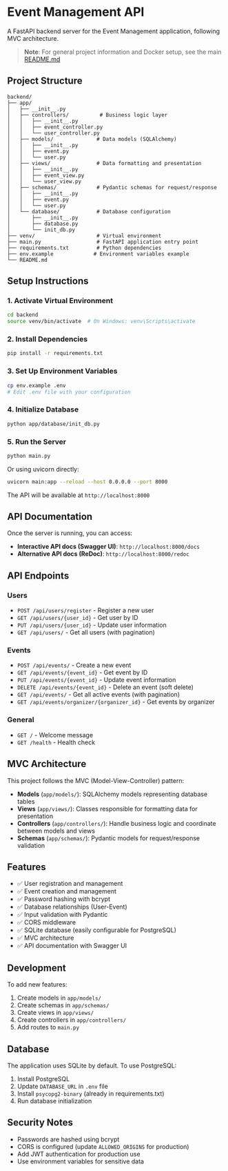 # Event Management API

A FastAPI backend server for the Event Management application, following MVC architecture.

> **Note**: For general project information and Docker setup, see the main [README.md](../README.md)

## Project Structure

```
backend/
├── app/
│   ├── __init__.py
│   ├── controllers/          # Business logic layer
│   │   ├── __init__.py
│   │   ├── event_controller.py
│   │   └── user_controller.py
│   ├── models/              # Data models (SQLAlchemy)
│   │   ├── __init__.py
│   │   ├── event.py
│   │   └── user.py
│   ├── views/               # Data formatting and presentation
│   │   ├── __init__.py
│   │   ├── event_view.py
│   │   └── user_view.py
│   ├── schemas/             # Pydantic schemas for request/response
│   │   ├── __init__.py
│   │   ├── event.py
│   │   └── user.py
│   └── database/            # Database configuration
│       ├── __init__.py
│       ├── database.py
│       └── init_db.py
├── venv/                    # Virtual environment
├── main.py                  # FastAPI application entry point
├── requirements.txt         # Python dependencies
├── env.example             # Environment variables example
└── README.md
```

## Setup Instructions

### 1. Activate Virtual Environment

```bash
cd backend
source venv/bin/activate  # On Windows: venv\Scripts\activate
```

### 2. Install Dependencies

```bash
pip install -r requirements.txt
```

### 3. Set Up Environment Variables

```bash
cp env.example .env
# Edit .env file with your configuration
```

### 4. Initialize Database

```bash
python app/database/init_db.py
```

### 5. Run the Server

```bash
python main.py
```

Or using uvicorn directly:

```bash
uvicorn main:app --reload --host 0.0.0.0 --port 8000
```

The API will be available at `http://localhost:8000`

## API Documentation

Once the server is running, you can access:

- **Interactive API docs (Swagger UI)**: `http://localhost:8000/docs`
- **Alternative API docs (ReDoc)**: `http://localhost:8000/redoc`

## API Endpoints

### Users
- `POST /api/users/register` - Register a new user
- `GET /api/users/{user_id}` - Get user by ID
- `PUT /api/users/{user_id}` - Update user information
- `GET /api/users/` - Get all users (with pagination)

### Events
- `POST /api/events/` - Create a new event
- `GET /api/events/{event_id}` - Get event by ID
- `PUT /api/events/{event_id}` - Update event information
- `DELETE /api/events/{event_id}` - Delete an event (soft delete)
- `GET /api/events/` - Get all active events (with pagination)
- `GET /api/events/organizer/{organizer_id}` - Get events by organizer

### General
- `GET /` - Welcome message
- `GET /health` - Health check

## MVC Architecture

This project follows the MVC (Model-View-Controller) pattern:

- **Models** (`app/models/`): SQLAlchemy models representing database tables
- **Views** (`app/views/`): Classes responsible for formatting data for presentation
- **Controllers** (`app/controllers/`): Handle business logic and coordinate between models and views
- **Schemas** (`app/schemas/`): Pydantic models for request/response validation

## Features

- ✅ User registration and management
- ✅ Event creation and management
- ✅ Password hashing with bcrypt
- ✅ Database relationships (User-Event)
- ✅ Input validation with Pydantic
- ✅ CORS middleware
- ✅ SQLite database (easily configurable for PostgreSQL)
- ✅ MVC architecture
- ✅ API documentation with Swagger UI

## Development

To add new features:

1. Create models in `app/models/`
2. Create schemas in `app/schemas/`
3. Create views in `app/views/`
4. Create controllers in `app/controllers/`
5. Add routes to `main.py`

## Database

The application uses SQLite by default. To use PostgreSQL:

1. Install PostgreSQL
2. Update `DATABASE_URL` in `.env` file
3. Install `psycopg2-binary` (already in requirements.txt)
4. Run database initialization

## Security Notes

- Passwords are hashed using bcrypt
- CORS is configured (update `ALLOWED_ORIGINS` for production)
- Add JWT authentication for production use
- Use environment variables for sensitive data
